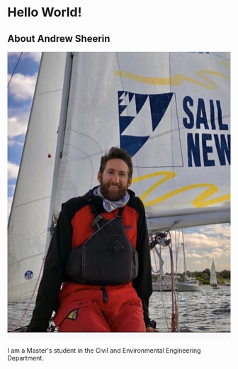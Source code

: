 # Hello World! 

## About Andrew Sheerin

![Banner Image](/images/me.jpg?raw=True)

I am a Master's student in the Civil and Environmental Engineering Department. 

